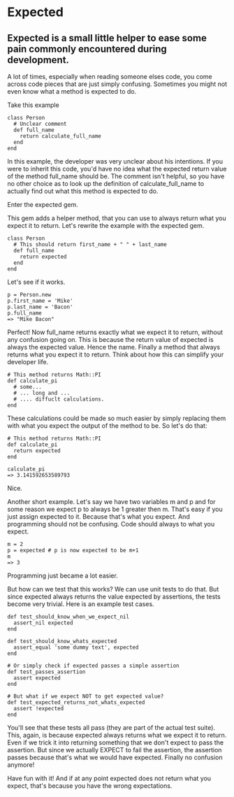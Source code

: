 # Expected


## Expected is a small little helper to ease some pain commonly encountered during development.

A lot of times, especially when reading someone elses code, you come across code pieces that are just simply confusing. Sometimes you might not even know what a method is expected to do.

Take this example

    class Person
      # Unclear comment
      def full_name
        return calculate_full_name
      end
    end

In this example, the developer was very unclear about his intentions. If you were to inherit this code, you'd have no idea what the expected return value of the method full_name should be. The comment isn't helpful, so you have no other choice as to look up the definition of calculate_full_name to actually find out what this method is expected to do.

Enter the expected gem.

This gem adds a helper method, that you can use to always return what you expect it to return. Let's rewrite the example with the expected gem.

    class Person
      # This should return first_name + " " + last_name
      def full_name
        return expected
      end
    end

Let's see if it works.

    p = Person.new
    p.first_name = 'Mike'
    p.last_name = 'Bacon'
    p.full_name
    => "Mike Bacon"

Perfect! Now full_name returns exactly what we expect it to return, without any confusion going on. This is because the return value of expected is always the expected value. Hence the name. Finally a method that always returns what you expect it to return. Think about how this can simplify your developer life.

    # This method returns Math::PI
    def calculate_pi
      # some...
      # ... long and ...
      # .... diffuclt calculations.
    end

These calculations could be made so much easier by simply replacing them with what you expect the output of the method to be. So let's do that:

    # This method returns Math::PI
    def calculate_pi
      return expected
    end

    calculate_pi
    => 3.141592653589793

Nice.

Another short example. Let's say we have two variables m and p and for some reason we expect p to always be 1 greater then m. That's easy if you just assign expected to it. Because that's what you expect. And programming should not be confusing. Code should always to what you expect.

    m = 2
    p = expected # p is now expected to be m+1
    m
    => 3

Programming just became a lot easier.

But how can we test that this works? We can use unit tests to do that. But since expected always returns the value expected by assertions, the tests become very trivial. Here is an example test cases.

    def test_should_know_when_we_expect_nil
      assert_nil expected
    end

    def test_should_know_whats_expected
      assert_equal 'some dummy text', expected
    end

    # Or simply check if expected passes a simple assertion
    def test_passes_assertion
      assert expected
    end

    # But what if we expect NOT to get expected value?
    def test_expected_returns_not_whats_expected
      assert !expected
    end

You'll see that these tests all pass (they are part of the actual test suite). This, again, is because expected always returns what we expect it to return. Even if we trick it into returning something that we don't expect to pass the assertion. But since we actually EXPECT to fail the assertion, the assertion passes because that's what we would have expected. Finally no confusion anymore!

Have fun with it! And if at any point expected does not return what you expect, that's because you have the wrong expectations.

